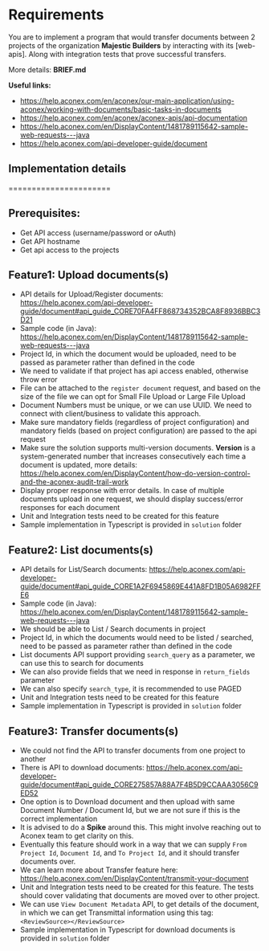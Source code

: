 # Requirements
You are to implement a program that would transfer documents between 2 projects of the organization **Majestic Builders** by interacting with its [web-apis].
Along with integration tests that prove successful transfers.

More details: **BRIEF.md**

**Useful links:**
- https://help.aconex.com/en/aconex/our-main-application/using-aconex/working-with-documents/basic-tasks-in-documents
- https://help.aconex.com/en/aconex/aconex-apis/api-documentation
- https://help.aconex.com/en/DisplayContent/1481789115642-sample-web-requests---java
- https://help.aconex.com/api-developer-guide/document


## Implementation details
======================

## Prerequisites:
- Get API access (username/password or oAuth)
- Get API hostname
- Get api access to the projects


## Feature1: Upload documents(s)

- API details for Upload/Register documents: https://help.aconex.com/api-developer-guide/document#api_guide_CORE70FA4FF868734352BCA8F8936BBC3D21
- Sample code (in Java): https://help.aconex.com/en/DisplayContent/1481789115642-sample-web-requests---java
- Project Id, in which the document would be uploaded, need to be passed as parameter rather than defined in the code
- We need to validate if that project has api access enabled, otherwise throw error
- File can be attached to the `register document` request, and based on the size of the file we can opt for Small File Upload or Large File Upload
- Document Numbers must be unique, or we can use UUID. We need to connect with client/business to validate this approach.
- Make sure mandatory fields (regardless of project configuration) and mandatory fields (based on project configuration) are passed to the api request
- Make sure the solution supports multi-version documents. **Version** is a system-generated number that increases consecutively each time a document is updated, more details: https://help.aconex.com/en/DisplayContent/how-do-version-control-and-the-aconex-audit-trail-work
- Display proper response with error details. In case of multiple documents upload in one request, we should display success/error responses for each document
- Unit and Integration tests need to be created for this feature
- Sample implementation in Typescript is provided in `solution` folder

## Feature2: List documents(s)

- API details for List/Search documents: https://help.aconex.com/api-developer-guide/document#api_guide_CORE1A2F6945869E441A8FD1B05A6982FFE6
- Sample code (in Java): https://help.aconex.com/en/DisplayContent/1481789115642-sample-web-requests---java
- We should be able to List / Search documents in project
- Project Id, in which the documents would need to be listed / searched, need to be passed as parameter rather than defined in the code
- List documents API support providing `search_query` as a parameter, we can use this to search for documents
- We can also provide fields that we need in response in `return_fields` parameter
- We can also specify `search_type`, it is recommended to use PAGED
- Unit and Integration tests need to be created for this feature
- Sample implementation in Typescript is provided in `solution` folder

## Feature3: Transfer documents(s)

- We could not find the API to transfer documents from one project to another
- There is API to download documents: https://help.aconex.com/api-developer-guide/document#api_guide_CORE275857A88A7F4B5D9CCAAA3056C9ED52
- One option is to Download document and then upload with same Document Number / Document Id, but we are not sure if this is the correct implementation
- It is advised to do a **Spike** around this. This might involve reaching out to Aconex team to get clarity on this.
- Eventually this feature should work in a way that we can supply `From Project Id`, `Document Id`, and `To Project Id`, and it should transfer documents over.
- We can learn more about Transfer feature here: https://help.aconex.com/en/DisplayContent/transmit-your-document
- Unit and Integration tests need to be created for this feature. The tests should cover validating that documents are moved over to other project.
- We can use `View Document Metadata` API, to get details of the document, in which we can get Transmittal information using this tag: `<ReviewSource></ReviewSource>`
- Sample implementation in Typescript for download documents is provided in `solution` folder

